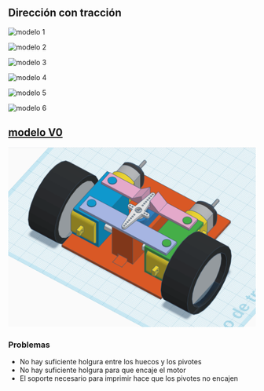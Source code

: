 ## Dirección con tracción

![modelo 1](https://adsk-designacademy-content-live.s3.amazonaws.com/s3fs-public/styles/portfolio/public/design_files/RC%20Car%20steering%20assem.png?itok=V302zrHw)

![modelo 2](https://i.ytimg.com/vi/8gW5BjIdH6Y/maxresdefault.jpg)

![modelo 3](https://d2t1xqejof9utc.cloudfront.net/screenshots/pics/290973e37902d6a364392c1581faf634/large.jpg)

![modelo 4](https://d2t1xqejof9utc.cloudfront.net/screenshots/pics/6d7313202303f3e9624ad9c80579940c/original.png)

![modelo 5](https://cdn.thingiverse.com/renders/7e/18/f1/f5/4c/04ca2adea651fd06f559947c44abc8b7_preview_featured.jpeg)

![modelo 6](https://cdn.thingiverse.com/renders/af/12/aa/08/f5/27bf5abd99b65ec523dbeb719e63674d_display_large.jpeg)

## [modelo V0](https://www.tinkercad.com/things/5OXr3Dk1h3s)

![modelo mio](images/modelov0.png)

### Problemas

* No hay suficiente holgura entre los huecos y los pivotes
* No hay suficiente holgura para que encaje el motor
* El soporte necesario para imprimir hace que los pivotes no encajen 
